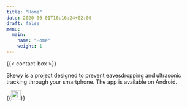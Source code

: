 ```yaml
---
title: "Home"
date: 2020-06-01T16:16:24+02:00
draft: false
menu:
  main:
    name: "Home"
    weight: 1
---
```


{{< contact-box >}}

Skewy is a project designed to prevent eavesdropping and ultrasonic tracking through your smartphone. The app is available on Android.

{{<image float="center" width="25em" frame="false" caption="" src="img/skewy_combined.png" >}} 
